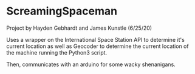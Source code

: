 # ScreamingSpaceman
Project by Hayden Gebhardt and James Kunstle (6/25/20)

Uses a wrapper on the International Space Station API to determine it's current location
as well as Geocoder to determine the current location of the machine running the Python3 script.

Then, communicates with an arduino for some wacky shenanigans.


